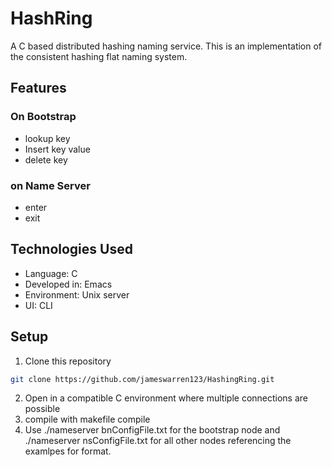# HashRing
A C based distributed hashing naming service. This is an implementation of the consistent hashing flat naming system.
## Features
### On Bootstrap
- lookup key
- Insert key value
- delete key
### on Name Server
- enter
- exit
## Technologies Used
- Language: C
- Developed in: Emacs
- Environment: Unix server
- UI: CLI
## Setup
1. Clone this repository
```bash
git clone https://github.com/jameswarren123/HashingRing.git
```
2. Open in a compatible C environment where multiple connections are possible
3. compile with makefile compile
4. Use ./nameserver bnConfigFile.txt for the bootstrap node and ./nameserver nsConfigFile.txt for all other nodes referencing the examlpes for format.
